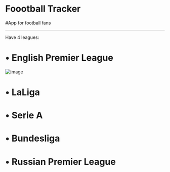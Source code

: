 # Foootball Tracker
#App for football fans
____
Have 4 leagues:
# • English Premier League
![image](https://github.com/olejatorqq/football-tracker/blob/master/Screenshots/LaLigaScreen.png)
# • LaLiga
# • Serie A
# • Bundesliga
# • Russian Premier League
